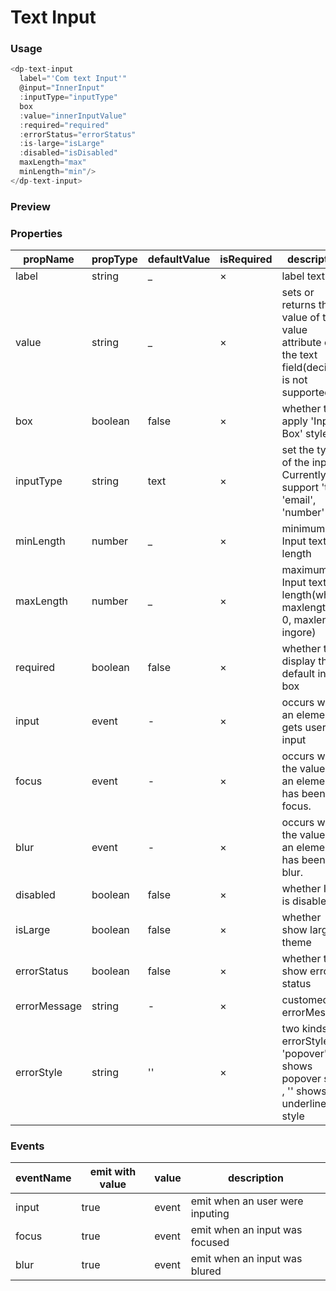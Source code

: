 # Text Input

### Usage

```js
<dp-text-input
  label="'Com text Input'"
  @input="InnerInput"
  :inputType="inputType"
  box
  :value="innerInputValue"
  :required="required"
  :errorStatus="errorStatus"
  :is-large="isLarge"
  :disabled="isDisabled"
  maxLength="max"
  minLength="min"/>
</dp-text-input>
```
### Preview
<!-- STORY -->

### Properties

| propName    | propType   | defaultValue| isRequired | description |
|-------------|------------|-------------|------------|-------------|
| label       | string     | _           | ×          | label text |
| value       | string     | _           | ×          | sets or returns the value of the value attribute of the text field(decimal is not supported) |
| box       | boolean     | false           | ×          | whether to apply 'Input Box' style |
| inputType   | string     | text        | ×          | set the type of the input. Currently support 'text', 'email', 'number' |
| minLength   | number     | _           | ×          | minimum Input text length |
| maxLength   | number     | _           | ×          | maximum Input text length(when maxlength is 0, maxlength ingore) |
| required | boolean    | false       | ×          | whether to display the default input box |
| input       |  event     | -           | ×          | occurs when an element gets user input |
| focus       |  event     | -           | ×          | occurs when the value of an element has been focus. |
| blur       |  event     | -           | ×          | occurs when the value of an element has been blur. |
| disabled | boolean    | false       | ×          | whether Input is disabled |
| isLarge | boolean    | false       | ×          | whether show large theme |
| errorStatus | boolean    | false       | ×          | whether to show error status |
| errorMessage | string    | -       | ×          | customed errorMessage |
| errorStyle   |  string     |   ''     |   ×        |  two kinds of errorStyle, 'popover' shows popover style , '' shows underline style       |

### Events
| eventName     | emit with value |  value  | description |
|---------------|-----------------|---------  |---------  |
| input         |        true     | event | emit when an user were inputing|
| focus         |        true     | event | emit when an input was focused|
| blur          |        true     | event | emit when an input was blured|
